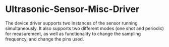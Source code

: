 # Ultrasonic-Sensor-Misc-Driver
The device driver supports two instances of the sensor running simultaneously. It also supports two different modes (one shot and periodic) for measurement, as well as functionality to change the sampling frequency, and change the pins used.
